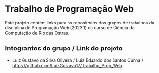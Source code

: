 # Trabalho de Programação Web

Este projeto contém links para os repositórios dos grupos de trabalhos da disciplina de Programação Web (2023.1) do curso de Ciência da Computação de Rio das Ostras.

## Integrantes do grupo / Link do projeto

* Luiz Gustavo da Silva Oliveira / Luiz Eduardo dos Santos Cunha / https://github.com/LuizGustavo17/Trabalho_Prog_Web

